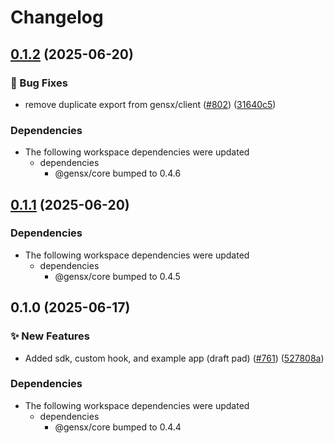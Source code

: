 # Changelog

## [0.1.2](https://github.com/gensx-inc/gensx/compare/gensx-client-v0.1.1...gensx-client-v0.1.2) (2025-06-20)


### 🐛 Bug Fixes

* remove duplicate export from gensx/client ([#802](https://github.com/gensx-inc/gensx/issues/802)) ([31640c5](https://github.com/gensx-inc/gensx/commit/31640c599e11251ef3cd51393bc0c40ddebd4ba2))


### Dependencies

* The following workspace dependencies were updated
  * dependencies
    * @gensx/core bumped to 0.4.6

## [0.1.1](https://github.com/gensx-inc/gensx/compare/gensx-client-v0.1.0...gensx-client-v0.1.1) (2025-06-20)


### Dependencies

* The following workspace dependencies were updated
  * dependencies
    * @gensx/core bumped to 0.4.5

## 0.1.0 (2025-06-17)


### ✨ New Features

* Added sdk, custom hook, and example app (draft pad) ([#761](https://github.com/gensx-inc/gensx/issues/761)) ([527808a](https://github.com/gensx-inc/gensx/commit/527808aebc9dc9e5fea37f021a15f81c8ad454d1))


### Dependencies

* The following workspace dependencies were updated
  * dependencies
    * @gensx/core bumped to 0.4.4
